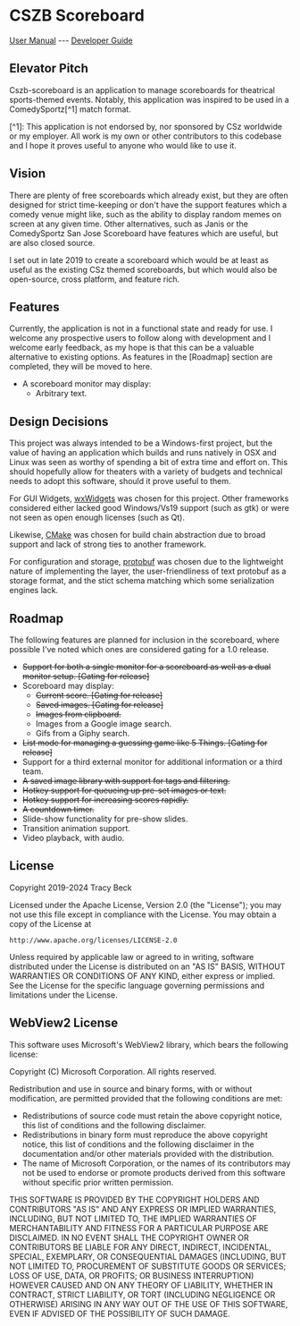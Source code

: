 # CSZB Scoreboard

[User Manual](doc/users.md) --- [Developer Guide](doc/developers.md)

## Elevator Pitch

Cszb-scoreboard is an application to manage scoreboards for theatrical sports-themed events.
Notably, this application was inspired to be used in a ComedySportz\[^1\] match format.

\[^1\]: This application is not endorsed by, nor sponsored by CSz worldwide or my employer. All work
is my own or other contributors to this codebase and I hope it proves useful to anyone who would
like to use it.

## Vision

There are plenty of free scoreboards which already exist, but they are often designed for strict
time-keeping or don't have the support features which a comedy venue might like, such as the ability
to display random memes on screen at any given time. Other alternatives, such as Janis or the
ComedySportz San Jose Scoreboard have features which are useful, but are also closed source.

I set out in late 2019 to create a scoreboard which would be at least as useful as the existing CSz
themed scoreboards, but which would also be open-source, cross platform, and feature rich.

## Features

Currently, the application is not in a functional state and ready for use. I welcome any prospective
users to follow along with development and I welcome early feedback, as my hope is that this can be
a valuable alternative to existing options. As features in the \[Roadmap\] section are completed,
they will be moved to here.

- A scoreboard monitor may display:
  - Arbitrary text.

## Design Decisions

This project was always intended to be a Windows-first project, but the value of having an
application which builds and runs natively in OSX and Linux was seen as worthy of spending a bit of
extra time and effort on. This should hopefully allow for theaters with a variety of budgets and
technical needs to adopt this software, should it prove useful to them.

For GUI Widgets, [wxWidgets](https://www.wxwidgets.org/) was chosen for this project. Other
frameworks considered either lacked good Windows/Vs19 support (such as gtk) or were not seen as open
enough licenses (such as Qt).

Likewise, [CMake](https://cmake.org/) was chosen for build chain abstraction due to broad support
and lack of strong ties to another framework.

For configuration and storage, [protobuf](https://developers.google.com/protocol-buffers/) was
chosen due to the lightweight nature of implementing the layer, the user-friendliness of text
protobuf as a storage format, and the stict schema matching which some serialization engines lack.

## Roadmap

The following features are planned for inclusion in the scoreboard, where possible I've noted which
ones are considered gating for a 1.0 release.

- ~~Support for both a single monitor for a scoreboard as well as a dual monitor setup. \[Gating for
  release\]~~
- Scoreboard may display:
  - ~~Current score. \[Gating for release\]~~
  - ~~Saved images. \[Gating for release\]~~
  - ~~Images from clipboard.~~
  - Images from a Google image search.
  - Gifs from a Giphy search.
- ~~List mode for managing a guessing game like 5 Things. \[Gating for release\]~~
- Support for a third external monitor for additional information or a third team.
- ~~A saved image library with support for tags and filtering.~~
- ~~Hotkey support for queueing up pre-set images or text.~~
- ~~Hotkey support for increasing scores rapidly.~~
- ~~A countdown timer.~~
- Slide-show functionality for pre-show slides.
- Transition animation support.
- Video playback, with audio.

## License

Copyright 2019-2024 Tracy Beck

Licensed under the Apache License, Version 2.0 (the "License"); you may not use this file except in
compliance with the License. You may obtain a copy of the License at

```
http://www.apache.org/licenses/LICENSE-2.0
```

Unless required by applicable law or agreed to in writing, software distributed under the License is
distributed on an "AS IS" BASIS, WITHOUT WARRANTIES OR CONDITIONS OF ANY KIND, either express or
implied. See the License for the specific language governing permissions and limitations under the
License.

## WebView2 License

This software uses Microsoft's WebView2 library, which bears the following license:

Copyright (C) Microsoft Corporation. All rights reserved.

Redistribution and use in source and binary forms, with or without modification, are permitted
provided that the following conditions are met:

- Redistributions of source code must retain the above copyright notice, this list of conditions and
  the following disclaimer.
- Redistributions in binary form must reproduce the above copyright notice, this list of conditions
  and the following disclaimer in the documentation and/or other materials provided with the
  distribution.
- The name of Microsoft Corporation, or the names of its contributors may not be used to endorse or
  promote products derived from this software without specific prior written permission.

THIS SOFTWARE IS PROVIDED BY THE COPYRIGHT HOLDERS AND CONTRIBUTORS "AS IS" AND ANY EXPRESS OR
IMPLIED WARRANTIES, INCLUDING, BUT NOT LIMITED TO, THE IMPLIED WARRANTIES OF MERCHANTABILITY AND
FITNESS FOR A PARTICULAR PURPOSE ARE DISCLAIMED. IN NO EVENT SHALL THE COPYRIGHT OWNER OR
CONTRIBUTORS BE LIABLE FOR ANY DIRECT, INDIRECT, INCIDENTAL, SPECIAL, EXEMPLARY, OR CONSEQUENTIAL
DAMAGES (INCLUDING, BUT NOT LIMITED TO, PROCUREMENT OF SUBSTITUTE GOODS OR SERVICES; LOSS OF USE,
DATA, OR PROFITS; OR BUSINESS INTERRUPTION) HOWEVER CAUSED AND ON ANY THEORY OF LIABILITY, WHETHER
IN CONTRACT, STRICT LIABILITY, OR TORT (INCLUDING NEGLIGENCE OR OTHERWISE) ARISING IN ANY WAY OUT OF
THE USE OF THIS SOFTWARE, EVEN IF ADVISED OF THE POSSIBILITY OF SUCH DAMAGE.
